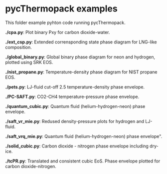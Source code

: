 # pycThermopack examples

This folder example pyhton code running pycThermopack.

**./cpa.py**: Plot binary Pxy for carbon dioxide-water.  
  
**./ext_csp.py**: Extended corrensponding state phase diagram for LNG-like composition.  
  
**./global_binary.py**: Global binary phase diagram for neon and hydrogen, plotted using SRK EOS.  
  
**./nist_propane.py**: Temperature-density phase diagram for NIST propane EOS.  
  
**./pets.py**: LJ-fluid cut-off 2.5 temperature-density phase envelope.  
  
**./PC-SAFT.py**: CO2-CH4 temperature-pressure phase envelope.  
  
**./quantum_cubic.py**: Quantum fluid (helium-hydrogen-neon) phase envelope.  
  
**./saft_vr_mie.py**: Redused density-pressure plots for hydrogen and LJ-fluid.  
  
**./saft_vrq_mie.py**: Quantum fluid (helium-hydrogen-neon) phase envelope".  
  
**./solid_cubic.py**: Carbon dioxide - nitrogen phase envelope including dry-ice.  
  
**./tcPR.py**: Translated and consistent cubic EoS. Phase envelope plotted for carbon dioxide-nitrogen.  
  
